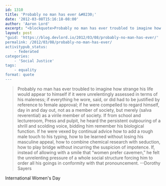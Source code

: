 ```yaml
---
id: 1310
title: 'Probably no man has ever &#8230;'
date: '2012-03-08T15:16:18-08:00'
author: 'Aaron Lord'
excerpt: "<blockquote>Probably no man has ever troubled to imagine how strange his life would appear to himself if it were unrelentingly assessed in terms of his maleness; if everything he wore, said, or did had to be justified by reference to female approval; if he were compelled to regard himself, day in and day out, not as a member of society, but merely (salva reverential) as a virile member of society.  If from school and lectureroom, Press and pulpit, he heard the persistent outpouring of a shrill and scolding voice, bidding him remember his biological function.  If he were vexed by continual advice how to add a rough male touch to his typing, how to be learned without losing his masculine appeal, how to combine chemical research with seduction, how to play bridge without incurring the suspicion of impotence.  If, instead of allowing with a smile that “women prefer cavemen,” he felt the unrelenting pressure of a whole social structure forcing him to order all his goings in conformity with that pronouncement. --Dorothy Sayers</blockquote>\n<p>International Women's Day</p>"
layout: post
"guid: 'https://blog.devlord.io/2012/03/08/probably-no-man-has-ever/'
permalink: /2012/03/08/probably-no-man-has-ever/
activitypub_status:
    - federated
categories:
    - 'Social Justice'
tags:
    - equality
format: quote
---
```


<blockquote>Probably no man has ever troubled to imagine how strange his life would appear to himself if it were unrelentingly assessed in terms of his maleness; if everything he wore, said, or did had to be justified by reference to female approval; if he were compelled to regard himself, day in and day out, not as a member of society, but merely (salva reverential) as a virile member of society. If from school and lectureroom, Press and pulpit, he heard the persistent outpouring of a shrill and scolding voice, bidding him remember his biological function. If he were vexed by continual advice how to add a rough male touch to his typing, how to be learned without losing his masculine appeal, how to combine chemical research with seduction, how to play bridge without incurring the suspicion of impotence. If, instead of allowing with a smile that “women prefer cavemen,” he felt the unrelenting pressure of a whole social structure forcing him to order all his goings in conformity with that pronouncement. --Dorothy Sayers</blockquote>
International Women's Day
